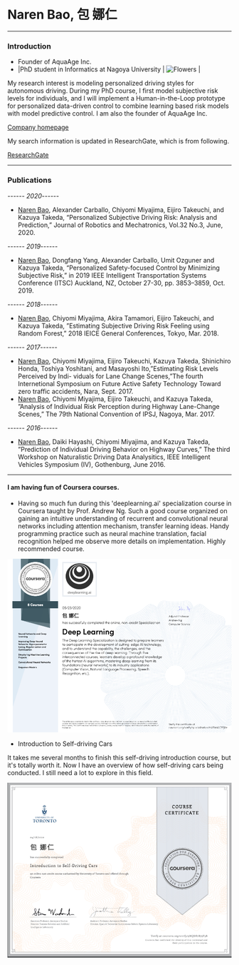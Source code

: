 # Naren Bao, 包 娜仁

-----------------------------------------------------------------------------------
### Introduction

- Founder of AquaAge Inc. 
- |PhD student in Informatics at Nagoya University  | ![Flowers](/f./fig/naren_long.png) |


My research interest is modeling personalized driving styles for autonomous driving. During my PhD course, I first model subjective risk levels for individuals, and I will implement a Human-in-the-Loop prototype for personalized data-driven control to combine learning based risk models with model predictive control. 
I am also the founder of AquaAge Inc. 

[Company homepage](https://www.aquaage.ai/)

My search information is updated in ResearchGate, which is from following. 

[ResearchGate](https://www.researchgate.net/profile/Naren_Bao2)

-----------------------------------------------------------------------------------
### Publications

------ *2020*------
- <u>Naren Bao</u>, Alexander Carballo, Chiyomi Miyajima, Eijiro Takeuchi, and Kazuya Takeda, “Personalized Subjective Driving Risk: Analysis and Prediction,” Journal of Robotics and Mechatronics, Vol.32 No.3, June, 2020.

------ *2019*------
- <u>Naren Bao</u>, Dongfang Yang, Alexander Carballo, Umit Ozguner and Kazuya Takeda, “Personalized Safety-focused Control by Minimizing Subjective Risk,” in 2019 IEEE Intelligent Transportation Systems Conference (ITSC) Auckland, NZ, October 27-30, pp. 3853–3859, Oct. 2019.

------ *2018*------
- <u>Naren Bao</u>, Chiyomi Miyajima, Akira Tamamori, Eijiro Takeuchi, and Kazuya Takeda, ”Estimating Subjective Driving Risk Feeling using Random Forest,” 2018 IEICE General Conferences, Tokyo, Mar. 2018. 

------ *2017*------
- <u>Naren Bao</u>, Chiyomi Miyajima, Eijiro Takeuchi, Kazuya Takeda, Shinichiro Honda, Toshiya Yoshitani, and Masayoshi Ito,”Estimating Risk Levels Perceived by Indi- viduals for Lane Change Scenes,”The fourth Internetional Symposium on Future Active Safety Technology Toward zero traffic accidents, Nara, Sept. 2017. 
- <u>Naren Bao</u>, Chiyomi Miyajima, Eijiro Takeuchi, and Kazuya Takeda, ”Analysis of Individual Risk Perception during Highway Lane-Change Scenes,” The 79th National Convention of IPSJ, Nagoya, Mar. 2017. 

------ *2016*------
- <u>Naren Bao</u>, Daiki Hayashi, Chiyomi Miyajima, and Kazuya Takeda, ”Prediction of Individual Driving Behavior on Highway Curves,” The third Workshop on Naturalistic Driving Data Analysitics, IEEE Intelligent Vehicles Symposium (IV), Gothenburg, June 2016. 

-----------------------------------------------------------------------------------

#### I am having fun of Coursera courses.

- Having so much fun during this 'deeplearning.ai' specialization course in Coursera taught by Prof. Andrew Ng. Such a good course organized on gaining an intuitive understanding of recurrent and convolutional neural networks including attention mechanism, transfer learning ideas. Handy programming practice such as neural machine translation, facial recognition helped me observe more details on implementation. Highly recommended course.

<img src="./fig/deep_learining.png" alt="Deep learning" style="zoom:60%;" />


- Introduction to Self-driving Cars

It takes me several months to finish this self-driving introduction course, but it's totally worth it. Now I have an overview of how self-driving cars being conducted. I still need a lot to explore in this field.

<img src="./fig/self_driving_course1.png" alt="Deep learning" style="zoom:67%;" />


